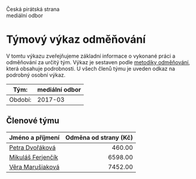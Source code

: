 Česká pirátská strana  
mediální odbor

Týmový výkaz odměňování
===========================

V tomtu výkazu zveřejňujeme základní informace o vykonané práci a odměňování
za určitý tým. Výkaz je sestaven podle [metodiky odměňování][metodika],
která obsahuje podrobnosti. U všech členů týmu je uveden odkaz na podrobný osobní výkaz.

Tým:                     | mediální odbor
-----------------------  | --------------------
Období:                  | 2017-03

Členové týmu
--------------

| Jméno a příjmení                        |   Odměna od strany (Kč) |
|:----------------------------------------|------------------------:|
| [Petra Dvořáková](petra-dvorakova/)     |                  460.00 |
| [Mikuláš Ferjenčík](mikulas-ferjencik/) |                 6598.00 |
| [Věra Marušiaková](vera-marusiakova/)   |                 7452.00 |


[metodika]: https://redmine.pirati.cz/projects/po/wiki/Odmenovani
